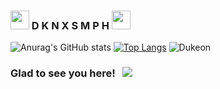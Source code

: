 ### <img src="https://raw.githubusercontent.com/iampavangandhi/iampavangandhi/master/gifs/Hi.gif" width="30px"> D K N  X S M P H <img src="https://raw.githubusercontent.com/iampavangandhi/iampavangandhi/master/gifs/Hi.gif" width="30px">

![Anurag's GitHub stats](https://github-readme-stats.vercel.app/api?username=dknxsmph&show_icons=true&theme=dark)
[![Top Langs](https://github-readme-stats.vercel.app/api/top-langs/?username=dknxsmph&langs_count=8&theme=dark)](https://github.com/anuraghazra/github-readme-stats)
![Dukeon](./img.gif)
<!-- [![willianrod's wakatime stats](https://github-readme-stats.vercel.app/api/wakatime?username=huato112)](https://github.com/anuraghazra/github-readme-stats) -->
### Glad to see you here! &nbsp; ![](https://visitor-badge.glitch.me/badge?page_id=dknxsmph.dknxxsmph&style=flat-square&color=0088cc)

